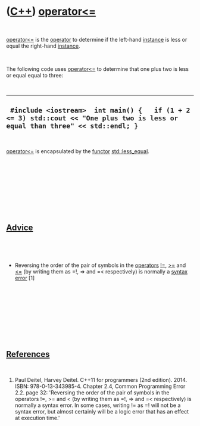 



 

 

 

 

 

([C++](Cpp.htm)) [operator&lt;=](CppOperatorLessEqual.htm)
==========================================================

 

[operator&lt;=](CppOperatorLessEqual.htm) is the
[operator](CppOperator.htm) to determine if the left-hand
[instance](CppInstance.htm) is less or equal the right-hand
[instance](CppInstance.htm).

 

The following code uses [operator&lt;=](CppOperatorLessEqual.htm) to
determine that one plus two is less or equal equal to three:

 

  --------------------------------------------------------------------------------------------------------------------------------
  ` #include <iostream>  int main() {   if (1 + 2 <= 3) std::cout << "One plus two is less or equal than three" << std::endl; }`
  --------------------------------------------------------------------------------------------------------------------------------

 

[operator&lt;=](CppOperatorLessEqual.htm) is encapsulated by the
[functor](CppFunctor.htm) [std::less\_equal](CppLess_equal.htm).

 

 

 

 

 

[Advice](CppAdvice.htm)
-----------------------

 

 

-   Reversing the order of the pair of symbols in the
    [operators](CppOperator.htm) [!=](CppOperatorNotEqual.htm),
    [&gt;=](CppOperatorGreaterEqual.htm) and
    [&lt;=](CppOperatorLessEqual.htm) (by writing them as =!, =&gt; and
    =&lt; respectively) is normally a [syntax error](CppSyntaxError.htm)
    \[1\]

 

 

 

 

 

[References](CppReferences.htm)
-------------------------------

 

1.  Paul Deitel, Harvey Deitel. C++11 for programmers (2nd edition).
    2014. ISBN: 978-0-13-343985-4. Chapter 2.4, Common Programming
    Error 2.2. page 32: 'Reversing the order of the pair of symbols in
    the operators !=, &gt;= and &lt; (by writing them as =!, =&gt; and
    =&lt; respectively) is normally a syntax error. In some cases,
    writing != as =! will not be a syntax error, but almost certainly
    will be a logic error that has an effect at execution time.'

 

 

 

 

 





 



